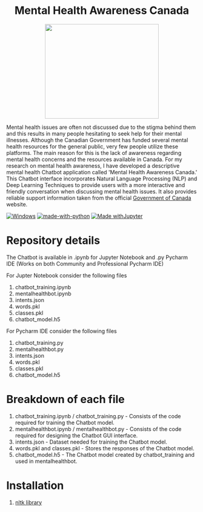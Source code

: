 <h1 align="center"> Mental Health Awareness Canada </h1>


<p align="center">
  <img src= "https://user-images.githubusercontent.com/76941265/128641349-5385754f-8252-4e83-acdb-e243b811d507.png" width="300" height="250">
</p>

Mental health issues are often not discussed due to the stigma behind them and this results in many people hesitating to seek help for their mental illnesses. Although the Canadian Government has funded several mental health resources for the general public, very few people utilize these platforms. The main reason for this is the lack of awareness regarding mental health concerns and the resources available in Canada. For my research on mental health awareness, I have developed a descriptive mental health Chatbot application called 'Mental Health Awareness Canada.' This Chatbot interface incorporates Natural Language Processing (NLP) and Deep Learning Techniques to provide users with a more interactive and friendly conversation when discussing mental health issues. It also provides reliable support information taken from the official [Government of Canada](https://www.canada.ca/en/public-health/topics/mental-health-wellness.html) website.

[![Windows](https://svgshare.com/i/ZhY.svg)](https://www.microsoft.com/en-in/windows) [![made-with-python](https://img.shields.io/badge/Made%20with-Python-1f425f.svg)](https://www.python.org/) [![Made withJupyter](https://img.shields.io/badge/Made%20with-Jupyter-orange?style=for-the-badge&logo=Jupyter)](https://jupyter.org/try)

# Repository details

The Chatbot is available in .ipynb for Jupyter Notebook and .py Pycharm IDE (Works on both Community and Professional Pycharm IDE)

For Jupter Notebook consider the following files

1. chatbot_training.ipynb      
2. mentalhealthbot.ipynb
3. intents.json                
4. words.pkl   
5. classes.pkl             
6. chatbot_model.h5                   

For Pycharm IDE consider the following files

1. chatbot_training.py
2. mentalhealthbot.py
3. intents.json
4. words.pkl
5. classes.pkl
6. chatbot_model.h5

# Breakdown of each file

1. chatbot_training.ipynb / chatbot_training.py - Consists of the code required for training the Chatbot model.
2. mentalhealthbot.ipynb / mentalhealthbot.py - Consists of the code required for designing the Chatbot GUI interface.
3. intents.json - Dataset needed for training the Chatbot model.
4. words.pkl and classes.pkl - Stores the responses of the Chatbot model.
5. chatbot_model.h5 - The Chatbot model created by chatbot_training and used in mentalhealthbot.

# Installation

1. [nltk library](https://pypi.org/project/nltk/)
